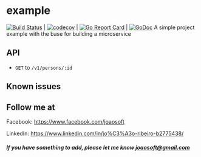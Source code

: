 # example
[![Build Status](https://travis-ci.com/joaosoft/example.svg?branch=master)](https://travis-ci.com/joaosoft/example) | [![codecov](https://codecov.io/gh/joaosoft/example/branch/master/graph/badge.svg)](https://codecov.io/gh/joaosoft/example) | [![Go Report Card](https://goreportcard.com/badge/github.com/joaosoft/example)](https://goreportcard.com/report/github.com/joaosoft/example) | [![GoDoc](https://godoc.org/github.com/joaosoft/example?status.svg)](https://godoc.org/github.com/joaosoft/example)
A simple project example with the base for building a microservice

## API
- `GET` to `/v1/persons/:id`

## Known issues

## Follow me at
Facebook: https://www.facebook.com/joaosoft

LinkedIn: https://www.linkedin.com/in/jo%C3%A3o-ribeiro-b2775438/

##### If you have something to add, please let me know joaosoft@gmail.com
